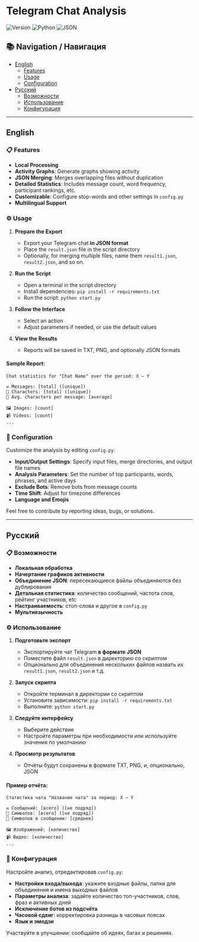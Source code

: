 # Telegram Chat Analysis

![Version](https://img.shields.io/badge/Version-1.1-brightgreen.svg) ![Python](https://img.shields.io/badge/Python-3.x-blue.svg) ![JSON](https://img.shields.io/badge/JSON-Compatible-orange.svg)  

## 📚 Navigation / Навигация
- [English](#english)
  - [Features](#features)
  - [Usage](#usage)
  - [Configuration](#configuration)
- [Русский](#русский)
  - [Возможности](#возможности)
  - [Использование](#использование)
  - [Конфигурация](#конфигурация)

---

## English

### 📋 Features
- **Local Processing**
- **Activity Graphs**: Generate graphs showing activity
- **JSON Merging**: Merges overlapping files without duplication
- **Detailed Statistics**: Includes message count, word frequency, participant rankings, etc.
- **Customizable**: Configure stop-words and other settings in `config.py`
- **Multilingual Support**

### ⚙️ Usage

1. **Prepare the Export**
   - Export your Telegram chat **in JSON format**
   - Place the `result.json` file in the script directory
   - Optionally, for merging multiple files, name them `result1.json`, `result2.json`, and so on.

2. **Run the Script**
   - Open a terminal in the script directory
   - Install dependencies: `pip install -r requirements.txt`
   - Run the script: `python start.py`

3. **Follow the Interface**
   - Select an action
   - Adjust parameters if needed, or use the default values

4. **View the Results**
   - Reports will be saved in TXT, PNG, and optionally JSON formats

#### Sample Report:
```
Chat statistics for "Chat Name" over the period: X – Y

✉️ Messages: [total] ([unique])
🔣 Characters: [total] ([unique])
💬 Avg. characters per message: [average]

🖼 Images: [count]
📹 Videos: [count]
...
```

### 🔧 Configuration
Customize the analysis by editing `config.py`:
- **Input/Output Settings**: Specify input files, merge directories, and output file names
- **Analysis Parameters**: Set the number of top participants, words, phrases, and active days
- **Exclude Bots**: Remove bots from message counts
- **Time Shift**: Adjust for timezone differences
- **Language and Emojis**


Feel free to contribute by reporting ideas, bugs, or solutions.

---
## Русский

### 📋 Возможности
- **Локальная обработка**
- **Начертание графиков активности**
- **Объединение JSON**: пересекающиеся файлы объединяются без дублирования
- **Детальная статистика**: количество сообщений, частота слов, рейтинг участников, etc
- **Настраиваемость**: стоп-слова и другое в `config.py`
- **Мультиязычность**

### ⚙️ Использование

1. **Подготовьте экспорт**
   - Экспортируйте чат Telegram **в формате JSON**
   - Поместите файл `result.json` в директорию со скриптом
   - Опционально для объединения нескольких файлов назвать их `result1.json`, `result2.json` и т.д.

2. **Запуск скрипта**
   - Откройте терминал в директории со скриптом
   - Установите зависимости: `pip install -r requirements.txt`
   - Выполните: `python start.py`

3. **Следуйте интерфейсу**
   - Выберите действие
   - Настройте параметры при необходимости или используйте значения по умолчанию

4. **Просмотр результатов**
   - Отчёты будут сохранены в формате TXT, PNG, и, опционально, JSON

#### Пример отчёта:
```
Статистика чата "Название чата" за период: X – Y

✉️ Сообщений: [всего] ([не подряд])
🔣 Символов: [всего] ([не подряд])
💬 Символов в сообщении: [среднее]

🖼 Изображений: [количество]
📹 Видео: [количество]
...
```

### 🔧 Конфигурация
Настройте анализ, отредактировав `config.py`:
- **Настройки входа/выхода**: укажите входные файлы, папки для объединения и имена выходных файлов
- **Параметры анализа**: задайте количество топ-участников, слов, фраз и активных дней
- **Исключение ботов из подсчёта**
- **Часовой сдвиг**: корректировка разницы в часовых поясах
- **Язык и эмодзи**


Участвуйте в улучшении: сообщайте об идеях, багах и решениях.